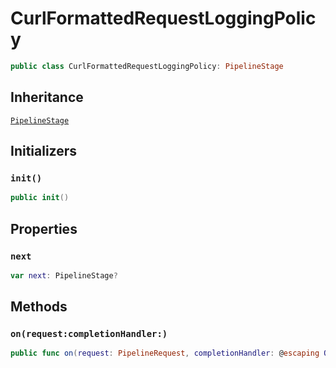 # CurlFormattedRequestLoggingPolicy

``` swift
public class CurlFormattedRequestLoggingPolicy:​ PipelineStage
```

## Inheritance

[`PipelineStage`](docs/core/PipelineStage)

## Initializers

### `init()`

``` swift
public init()
```

## Properties

### `next`

``` swift
var next:​ PipelineStage?
```

## Methods

### `on(request:​completionHandler:​)`

``` swift
public func on(request:​ PipelineRequest, completionHandler:​ @escaping OnRequestCompletionHandler)
```
